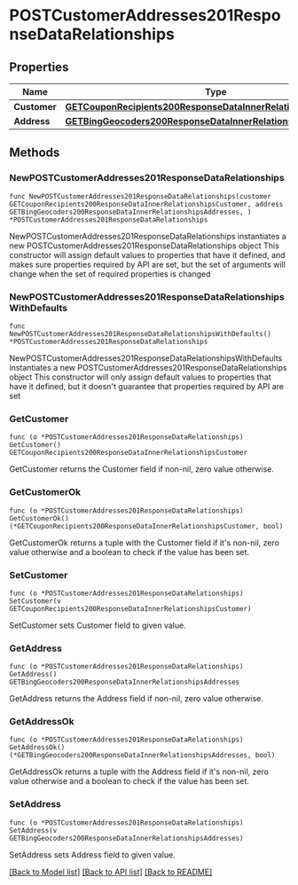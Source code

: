 # POSTCustomerAddresses201ResponseDataRelationships

## Properties

Name | Type | Description | Notes
------------ | ------------- | ------------- | -------------
**Customer** | [**GETCouponRecipients200ResponseDataInnerRelationshipsCustomer**](GETCouponRecipients200ResponseDataInnerRelationshipsCustomer.md) |  | 
**Address** | [**GETBingGeocoders200ResponseDataInnerRelationshipsAddresses**](GETBingGeocoders200ResponseDataInnerRelationshipsAddresses.md) |  | 

## Methods

### NewPOSTCustomerAddresses201ResponseDataRelationships

`func NewPOSTCustomerAddresses201ResponseDataRelationships(customer GETCouponRecipients200ResponseDataInnerRelationshipsCustomer, address GETBingGeocoders200ResponseDataInnerRelationshipsAddresses, ) *POSTCustomerAddresses201ResponseDataRelationships`

NewPOSTCustomerAddresses201ResponseDataRelationships instantiates a new POSTCustomerAddresses201ResponseDataRelationships object
This constructor will assign default values to properties that have it defined,
and makes sure properties required by API are set, but the set of arguments
will change when the set of required properties is changed

### NewPOSTCustomerAddresses201ResponseDataRelationshipsWithDefaults

`func NewPOSTCustomerAddresses201ResponseDataRelationshipsWithDefaults() *POSTCustomerAddresses201ResponseDataRelationships`

NewPOSTCustomerAddresses201ResponseDataRelationshipsWithDefaults instantiates a new POSTCustomerAddresses201ResponseDataRelationships object
This constructor will only assign default values to properties that have it defined,
but it doesn't guarantee that properties required by API are set

### GetCustomer

`func (o *POSTCustomerAddresses201ResponseDataRelationships) GetCustomer() GETCouponRecipients200ResponseDataInnerRelationshipsCustomer`

GetCustomer returns the Customer field if non-nil, zero value otherwise.

### GetCustomerOk

`func (o *POSTCustomerAddresses201ResponseDataRelationships) GetCustomerOk() (*GETCouponRecipients200ResponseDataInnerRelationshipsCustomer, bool)`

GetCustomerOk returns a tuple with the Customer field if it's non-nil, zero value otherwise
and a boolean to check if the value has been set.

### SetCustomer

`func (o *POSTCustomerAddresses201ResponseDataRelationships) SetCustomer(v GETCouponRecipients200ResponseDataInnerRelationshipsCustomer)`

SetCustomer sets Customer field to given value.


### GetAddress

`func (o *POSTCustomerAddresses201ResponseDataRelationships) GetAddress() GETBingGeocoders200ResponseDataInnerRelationshipsAddresses`

GetAddress returns the Address field if non-nil, zero value otherwise.

### GetAddressOk

`func (o *POSTCustomerAddresses201ResponseDataRelationships) GetAddressOk() (*GETBingGeocoders200ResponseDataInnerRelationshipsAddresses, bool)`

GetAddressOk returns a tuple with the Address field if it's non-nil, zero value otherwise
and a boolean to check if the value has been set.

### SetAddress

`func (o *POSTCustomerAddresses201ResponseDataRelationships) SetAddress(v GETBingGeocoders200ResponseDataInnerRelationshipsAddresses)`

SetAddress sets Address field to given value.



[[Back to Model list]](../README.md#documentation-for-models) [[Back to API list]](../README.md#documentation-for-api-endpoints) [[Back to README]](../README.md)


